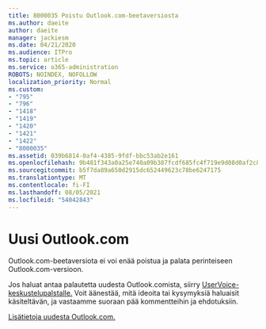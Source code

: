 ```yaml
---
title: 8000035 Poistu Outlook.com-beetaversiosta
ms.author: daeite
author: daeite
manager: jackiesm
ms.date: 04/21/2020
ms.audience: ITPro
ms.topic: article
ms.service: o365-administration
ROBOTS: NOINDEX, NOFOLLOW
localization_priority: Normal
ms.custom:
- "795"
- "796"
- "1418"
- "1419"
- "1420"
- "1421"
- "1422"
- "8000035"
ms.assetid: 039b6814-0af4-4385-9fdf-bbc53ab2e161
ms.openlocfilehash: 9b481f343a0a25e740a09b387fcdf685fc4f719e9d08d0af2c885f7441ff1b23
ms.sourcegitcommit: b5f7da89a650d2915dc652449623c78be6247175
ms.translationtype: MT
ms.contentlocale: fi-FI
ms.lasthandoff: 08/05/2021
ms.locfileid: "54042843"
---
```

# <a name="the-new-outlookcom"></a>Uusi Outlook.com

Outlook.com-beetaversiota ei voi enää poistua ja palata perinteiseen Outlook.com-versioon.
  
Jos haluat antaa palautetta uudesta Outlook.comista, siirry [UserVoice-keskustelupalstalle.](https://go.microsoft.com/fwlink/p/?linkid=851599) Voit äänestää, mitä ideoita tai kysymyksiä haluaisit käsiteltävän, ja vastaamme suoraan pää kommentteihin ja ehdotuksiin.
  
[Lisätietoja uudesta Outlook.com.](https://go.microsoft.com/fwlink/p/?linkid=874356)
  